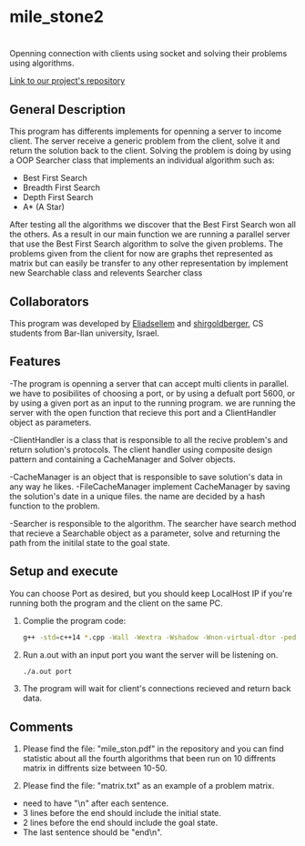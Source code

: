 # mile_stone2
# 
Openning connection with clients using socket and solving their problems using algorithms. 

 [Link to our project's repository](https://github.com/Eliadsellem/mile_stone2.git)

## General Description

This program has differents implements for openning a server to income client. 
The server receive a generic problem from the client, solve it and return the solution back to the client.
Solving the problem is doing by using a OOP Searcher class that implements an individual algorithm such as: 
 - Best First Search
 - Breadth First Search
 - Depth First Search
 - A* (A Star)
 
After testing all the algorithms we discover that the Best First Search won all the others. 
As a result in our main function we are running a parallel server that use the Best First Search algorithm to solve the given problems.
The problems given from the client for now are graphs thet represented as matrix but can easily be transfer to any other representation 
by implement new Searchable class and relevents Searcher class 

## Collaborators

This program was developed by [Eliadsellem](https://github.com/Eliadsellem) and [shirgoldberger](https://github.com/shirgoldberger), CS students from Bar-Ilan university, Israel.


## Features
-The program is openning a server that can accept multi clients in parallel. 
we have to posibilites of choosing a port, or by using a defualt port 5600,
or by using a given port as an input to the running program.
we are running the server with the open function that recieve this port and a ClientHandler object as parameters.

-ClientHandler is a class that is responsible to all the recive problem's and return solution's protocols.
The client handler using composite design pattern and containing a CacheManager and Solver objects.

-CacheManager is an object that is responsible to save solution's data in any way he likes.
-FileCacheManager implement CacheManager by saving the solution's date in a unique files.
the name are decided by a hash function to the problem.
 
 -Searcher is responsible to the algorithm.
 The searcher have search method that recieve a Searchable object as a parameter, solve and returning the
 path from the initilal state to the goal state.
 

## Setup and execute

You can choose Port as desired, but you should keep LocalHost IP if you're running both the program and the client on the same PC.

1. Complie the program code:

    ```bash
    g++ -std=c++14 *.cpp -Wall -Wextra -Wshadow -Wnon-virtual-dtor -pedantic -o a.out -pthread
    ```

2. Run a.out with an input port you want the server will be listening on.
    ```bash
   ./a.out port
    ```
3. The program will wait for client's connections recieved and return back data.

## Comments

1. Please find the file: "mile_ston.pdf" in the repository and you can find statistic about all the fourth algorithms
that been run on 10 diffrents matrix in diffrents size between 10-50.

2. Please find the file: "matrix.txt" as an example of a problem matrix.
- need to have "\n" after each sentence.
- 3 lines before the end should include the initial state.
- 2 lines before the end should include the goal state.
- The last sentence should be "end\n".

